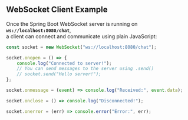 ## WebSocket Client Example

Once the Spring Boot WebSocket server is running on **`ws://localhost:8080/chat`**,  
a client can connect and communicate using plain JavaScript:

```javascript
const socket = new WebSocket("ws://localhost:8080/chat");

socket.onopen = () => {
    console.log("Connected to server!");
    // You can send messages to the server using .send()
    // socket.send("Hello server!");
};

socket.onmessage = (event) => console.log("Received:", event.data);

socket.onclose = () => console.log("Disconnected!");

socket.onerror = (err) => console.error("Error:", err);
